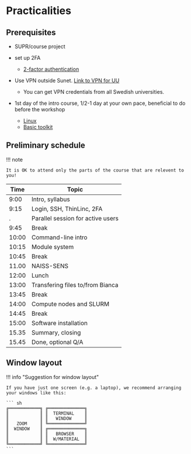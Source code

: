 # Practicalities

## Prerequisites

- SUPR/course project
- set up 2FA
    - [2-factor authentication](https://www.uppmax.uu.se/support/user-guides/setting-up-two-factor-authentication/)

- Use VPN outside Sunet. [Link to VPN for UU](https://mp.uu.se/en/web/info/stod/it-telefoni/anvandarguider/network/vpn-service)
  - You can get VPN credentials from all Swedish universities.

- 1st day of the intro course, 1/2-1 day at your own pace, beneficial to do before the workshop

    - [Linux](https://uppmax.github.io/uppmax_intro/linux.html)
    - [Basic toolkit](https://uppmax.github.io/uppmax_intro/linux_basics.html)

## Preliminary schedule 

!!! note
 
    It is OK to attend only the parts of the course that are relevent to you!

Time |Topic
-----|--------------------------------
9:00 |Intro, syllabus
9:15 |Login, SSH, ThinLinc, 2FA
.    |Parallel session for active users
9:45 |Break
10:00|Command-line intro
10:15|Module system
10:45|Break
11.00|NAISS-SENS
12:00|Lunch
13:00|Transfering files to/from Bianca
13:45|Break
14:00|Compute nodes and SLURM
14:45|Break
15:00|Software installation
15.35|Summary, closing
15.45|Done, optional Q/A

## Window layout

!!! info "Suggestion for window layout"

    If you have just one screen (e.g. a laptop), we recommend arranging your windows like this:

    ``` sh
    ╔════════════╗ ╔══════════════╗
    ║            ║ ║  TERMINAL    ║
    ║            ║ ║   WINDOW     ║
    ║   ZOOM     ║ ╚══════════════╝
    ║  WINDOW    ║ ╔══════════════╗
    ║            ║ ║   BROWSER    ║
    ║            ║ ║  W/MATERIAL  ║
    ╚════════════╝ ╚══════════════╝
    ```
